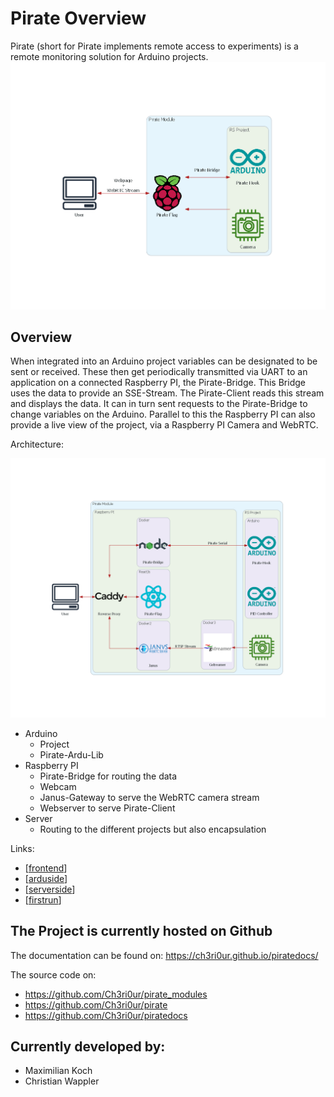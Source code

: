 # Pirate Overview
Pirate (short for Pirate implements remote access to experiments) is a remote monitoring solution for Arduino projects.
![Architecture Overview](./attachment/pirate_overview.png)

## Overview
When integrated into an Arduino project variables can be designated to be sent or received. These then get periodically transmitted via UART to an application on a connected Raspberry PI, the Pirate-Bridge. This Bridge uses the data to provide an SSE-Stream. The Pirate-Client reads this stream and displays the data. It can in turn sent requests to the Pirate-Bridge to change variables on the Arduino. Parallel to this the Raspberry PI can also provide a live view of the project, via a Raspberry PI Camera and WebRTC.



Architecture:

![Architecture](./attachment/pirate_architecture.png)


+ Arduino
    + Project
    + Pirate-Ardu-Lib
+ Raspberry PI
    + Pirate-Bridge for routing the data
    + Webcam
    + Janus-Gateway to serve the WebRTC camera stream
    + Webserver to serve Pirate-Client
+ Server
    + Routing to the different projects but also encapsulation

Links:

- [[frontend]]
- [[arduside]]
- [[serverside]]
- [[firstrun]]

## The Project is currently hosted on Github
The documentation can be found on: https://ch3ri0ur.github.io/piratedocs/

The source code on:
- https://github.com/Ch3ri0ur/pirate_modules
- https://github.com/Ch3ri0ur/pirate
- https://github.com/Ch3ri0ur/piratedocs



## Currently developed by:
- Maximilian Koch
- Christian Wappler

[//begin]: # "Autogenerated link references for markdown compatibility"
[frontend]: Pirate-Flag\frontend "Frontend thoughts"
[arduside]: Pirate-Hook\arduside "Arduside"
[serverside]: Pirate-Bridge\serverside "Serverside"
[firstrun]: firstrun "Firstrun"
[//end]: # "Autogenerated link references"